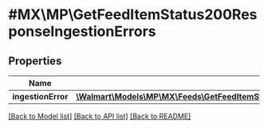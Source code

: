 # #MX\MP\GetFeedItemStatus200ResponseIngestionErrors

## Properties

Name | Type | Description | Notes
------------ | ------------- | ------------- | -------------
**ingestionError** | [**\Walmart\Models\MP\MX\Feeds\GetFeedItemStatus200ResponseIngestionErrorsIngestionErrorInner[]**](GetFeedItemStatus200ResponseIngestionErrorsIngestionErrorInner.md) |  | [optional]


[[Back to Model list]](../) [[Back to API list]](../../Api/MX/MP) [[Back to README]](../../README.md)
